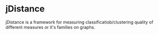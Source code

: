 # jDistance
jDistance is a framework for measuring classificatiob/clustering quality of different measures or it's families on graphs.
